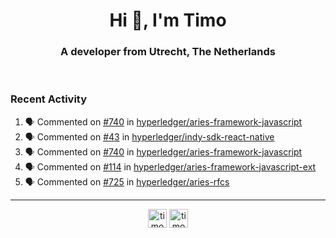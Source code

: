<h1 align="center">Hi 👋, I'm Timo</h1>
<h3 align="center">A developer from Utrecht, The Netherlands</h3>
<br/>
<!-- https://github.com/rahuldkjain/github-profile-readme-generator --!>

<!--  <p align="left"><img src="https://github-readme-stats.vercel.app/api?username=timoglastra&show_icons=true&count_private=true&" alt="timoglastra" /></p> --!>

<!--
Github language stats
<p align="left"><img src="https://github-readme-stats.vercel.app/api/top-langs/?username=timoglastra&layout=compact" alt="timoglastra" /><p>
-->

<!-- Codestats language stats -->
<!-- <p align="left"><img src="https://codestats-readme.vercel.app/api/top-langs/?username=timoglastra&layout=compact&language_count=12" alt="timoglastra" /><p>    --!>
  
<h3>Recent Activity</h3>

<!--START_SECTION:activity-->
1. 🗣 Commented on [#740](https://github.com/hyperledger/aries-framework-javascript/issues/740) in [hyperledger/aries-framework-javascript](https://github.com/hyperledger/aries-framework-javascript)
2. 🗣 Commented on [#43](https://github.com/hyperledger/indy-sdk-react-native/issues/43) in [hyperledger/indy-sdk-react-native](https://github.com/hyperledger/indy-sdk-react-native)
3. 🗣 Commented on [#740](https://github.com/hyperledger/aries-framework-javascript/issues/740) in [hyperledger/aries-framework-javascript](https://github.com/hyperledger/aries-framework-javascript)
4. 🗣 Commented on [#114](https://github.com/hyperledger/aries-framework-javascript-ext/issues/114) in [hyperledger/aries-framework-javascript-ext](https://github.com/hyperledger/aries-framework-javascript-ext)
5. 🗣 Commented on [#725](https://github.com/hyperledger/aries-rfcs/issues/725) in [hyperledger/aries-rfcs](https://github.com/hyperledger/aries-rfcs)
<!--END_SECTION:activity-->

---

<p align="center">
<a href="https://twitter.com/timoglastra" target="blank"><img align="center" src="https://cdn.jsdelivr.net/npm/simple-icons@3.0.1/icons/twitter.svg" alt="timoglastra" height="30" width="30" /></a>
<a href="https://linkedin.com/in/timoglastra" target="blank"><img align="center" src="https://cdn.jsdelivr.net/npm/simple-icons@3.0.1/icons/linkedin.svg" alt="timoglastra" height="30" width="30" /></a>
</p>



